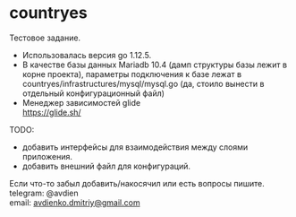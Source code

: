 # countryes
Тестовое задание.
 
- Использовалась версия go 1.12.5. <br>
- В качестве базы данных Mariadb 10.4 (дамп структуры базы лежит в корне проекта), параметры подключения к базе лежат в 
countryes/infrastructures/mysql/mysql.go (да, стоило вынести в отдельный конфигурационный файл) <br>
- Менеджер зависимостей glide <br>
https://glide.sh/

TODO: <br>
- добавить интерфейсы для взаимодействия между слоями приложения. <br>
- добавить внешний файл для конфигураций. <br>

Если что-то забыл добавить/накосячил или есть вопросы пишите. <br>
telegram: @avdien <br>
email: avdienko.dmitriy@gmail.com <br>
